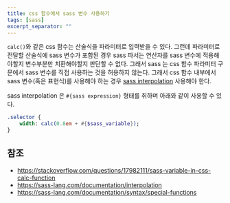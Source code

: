 ```yaml
---
title: css 함수에서 sass 변수 사용하기
tags: [sass]
excerpt_separator: ""
---
```


`calc()`와 같은 css 함수는 산술식을 파라미터로 입력받을 수 있다. 그런데 파라미터로 전달할 산술식에 sass 변수가 포함된 경우 sass 파서는 연산자를 sass 변수에 적용해야할지 변수부분만 치환해야할지 판단할 수 없다. 그래서 sass 는 css 함수 파라미터 구문에서 sass 변수를 직접 사용하는 것을 허용하지 않는다. 그래서 css 함수 내부에서 sass 변수(혹은 표현식)를 사용해야 하는 경우 [sass interpolation](https://sass-lang.com/documentation/interpolation) 사용해야 한다.

sass interpolation 은 `#{sass expression}` 형태를 취하며 아래와 같이 사용할 수 있다.

```sass
.selector {
    width: calc(0.8em + #{$sass_variable});
}
```

## 참조

- <https://stackoverflow.com/questions/17982111/sass-variable-in-css-calc-function>
- <https://sass-lang.com/documentation/interpolation>
- <https://sass-lang.com/documentation/syntax/special-functions>